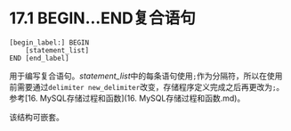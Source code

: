 # 17.1 BEGIN...END复合语句

```mysql
[begin_label:] BEGIN
    [statement_list]
END [end_label]
```

用于编写复合语句。*statement_list*中的每条语句使用`;`作为分隔符，所以在使用前需要通过`delimiter new_delimiter`改变，存储程序定义完成之后再更改为`;`。参考[16. MySQL存储过程和函数](16. MySQL存储过程和函数.md)。

该结构可嵌套。


